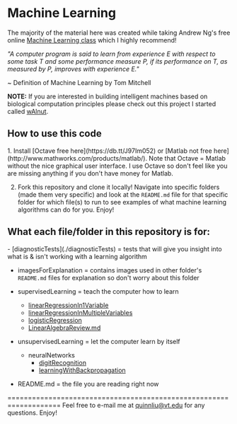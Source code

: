 Machine Learning
================

The majority of the material here was created while taking Andrew Ng's free online 
[Machine Learning class](https://www.coursera.org/course/ml) which I highly recommend!

*"A computer program is said to learn from experience E with respect to some task 
T and some performance measure P, if its performance on T, as measured by P, improves with experience E."*

~ Definition of Machine Learning by Tom Mitchell

<b>NOTE:</b> If you are interested in building intelligent machines based on biological computation principles please
check out this project I started called [wAlnut](https://github.com/WalnutiQ/wAlnut).

<h2>How to use this code</h2>
  1. Install [Octave free here](https://db.tt/J97Im052) or [Matlab not free here](http://www.mathworks.com/products/matlab/). Note that Octave = Matlab without the nice graphical user interface. I use Octave so don't feel like you are missing anything if you don't have money for Matlab.

  2. Fork this repository and clone it locally! Navigate into specific folders (made them very specific) and look at the ```README.md``` file for that specific folder for which file(s) to run to see examples of what machine learning algorithms can do for you. Enjoy!

<h2>What each file/folder in this repository is for:</h2>
  - [diagnosticTests](./diagnosticTests) = tests that will give you insight into what is & isn't working with a learning algorithm

  - imagesForExplanation = contains images used in other folder's ```README.md``` files for explanation so don't worry about this 
    folder

  - supervisedLearning = teach the computer how to learn
    + [linearRegressionIn1Variable](./supervisedLearning/linearRegressionIn1Variable)
    + [linearRegressionInMultipleVariables](./supervisedLearning/linearRegressionInMultipleVariables)
    + [logisticRegression](./supervisedLearning/logisticRegression)
    + [LinearAlgebraReview.md](./supervisedLearning/LinearAlgebraReview.md)

  - unsupervisedLearning = let the computer learn by itself
    + neuralNetworks
      - [digitRecognition](./unsupervisedLearning/neuralNetworks/digitRecognition)
      - [learningWithBackpropagation](./unsupervisedLearning/neuralNetworks/learningWithBackpropagation)

  - README.md = the file you are reading right now

===================================================================
Feel free to e-mail me at quinnliu@vt.edu for any questions. Enjoy!
